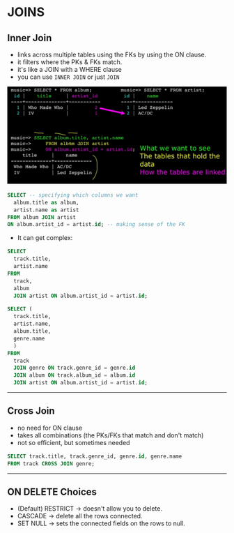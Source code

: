 # JOINS

## Inner Join

- links across multiple tables using the FKs by using the ON clause.
- it filters where the PKs & FKs match.
- it's like a JOIN with a WHERE clause
- you can use `INNER JOIN` or just `JOIN`

![](images/firefox_ymC7mfEkOh.png)

```sql
SELECT -- specifying which columns we want
  album.title as album,
  artist.name as artist
FROM album JOIN artist
ON album.artist_id = artist.id; -- making sense of the FK
```

- It can get complex:

```sql
SELECT
  track.title,
  artist.name
FROM
  track,
  album
  JOIN artist ON album.artist_id = artist.id;
```

```sql
SELECT (
  track.title,
  artist.name,
  album.title,
  genre.name
  )
FROM
  track
  JOIN genre ON track.genre_id = genre.id
  JOIN album ON track.album_id = album.id
  JOIN artist ON album.artist_id = artist.id;
```

---

## Cross Join

- no need for ON clause
- takes all combinations (the PKs/FKs that match and don't match)
- not so efficient, but sometimes needed

```sql
SELECT track.title, track.genre_id, genre.id, genre.name
FROM track CROSS JOIN genre;
```

---

## ON DELETE Choices

- (Default) RESTRICT -> doesn't allow you to delete.
- CASCADE -> delete all the rows connected.
- SET NULL -> sets the connected fields on the rows to null.
